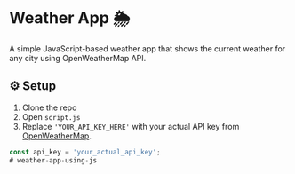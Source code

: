 # Weather App 🌦️

A simple JavaScript-based weather app that shows the current weather for any city using OpenWeatherMap API.

## ⚙️ Setup

1. Clone the repo
2. Open `script.js`
3. Replace `'YOUR_API_KEY_HERE'` with your actual API key from [OpenWeatherMap](https://openweathermap.org/api).

```js
const api_key = 'your_actual_api_key';
#   w e a t h e r - a p p - u s i n g - j s  
 